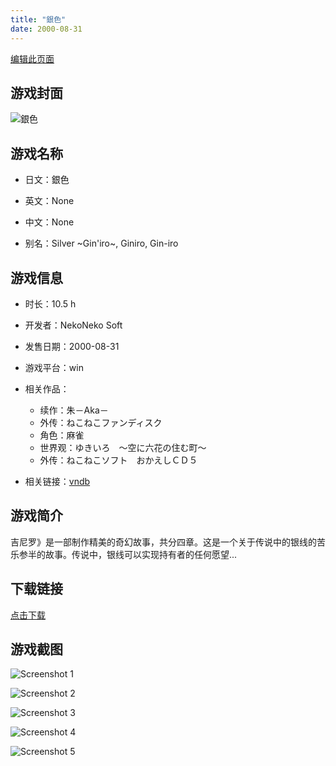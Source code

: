 ```yaml
---
title: "銀色"
date: 2000-08-31
---
```

[编辑此页面](https://github.com/ACG-3/ADV3-source/blob/main/source/_posts/games/%E9%8A%80%E8%89%B2.md)

## 游戏封面

![銀色](https%3A//pan.timero.xyz/onedrive/img_lib_001/%E9%8A%80%E8%89%B2_cover.avif)


## 游戏名称

- 日文：銀色
- 英文：None
- 中文：None

- 别名：Silver ~Gin'iro~, Giniro, Gin-iro


## 游戏信息

- 时长：10.5 h
- 开发者：NekoNeko Soft
- 发售日期：2000-08-31
- 游戏平台：win
- 相关作品：
   - 续作：朱－Aka－
   - 外传：ねこねこファンディスク
   - 角色：麻雀
   - 世界观：ゆきいろ　～空に六花の住む町～
   - 外传：ねこねこソフト　おかえしＣＤ５

- 相关链接：[vndb](https://vndb.org/v915)


## 游戏简介

吉尼罗》是一部制作精美的奇幻故事，共分四章。这是一个关于传说中的银线的苦乐参半的故事。传说中，银线可以实现持有者的任何愿望...


## 下载链接

[点击下载](https://pan.timero.xyz/onedrive/adv_lib_001/%E9%8A%80%E8%89%B2)


## 游戏截图


![Screenshot 1](https%3A//pan.timero.xyz/onedrive/img_lib_001/%E9%8A%80%E8%89%B2_Screenshot_1.avif)

![Screenshot 2](https%3A//pan.timero.xyz/onedrive/img_lib_001/%E9%8A%80%E8%89%B2_Screenshot_2.avif)

![Screenshot 3](https%3A//pan.timero.xyz/onedrive/img_lib_001/%E9%8A%80%E8%89%B2_Screenshot_3.avif)

![Screenshot 4](https%3A//pan.timero.xyz/onedrive/img_lib_001/%E9%8A%80%E8%89%B2_Screenshot_4.avif)

![Screenshot 5](https%3A//pan.timero.xyz/onedrive/img_lib_001/%E9%8A%80%E8%89%B2_Screenshot_5.avif)

